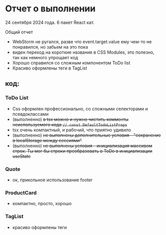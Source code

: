 # Отчет о выполнении

24 сентября 2024 года. 6 пакет React кат.

Общий отчет

- WebStorm не ругался, разве что event.target.value ему чем-то не понравился, но забьем на это пока
- виден переход на короткие названия в CSS Modules, это полезно, так как немного упрощает код
- Хорошо справился со сложным компонентом ToDo list
- Красиво оформлены теги в TagList

## код:

### ToDo List

- Css оформлен профессионально, со сложными селекторами и псевдоклассами
- (выполненно) ~~в tsx можно и нужно чистить комменты неиспользуемого кода `// const DefaultTodoListProps`~~
- tsx очень компактный, и рабочий, что приятно удивило
- (выполненно) ~~не выполнены дополнительные условия - "сохранение в localStorage между сессиями"~~
- (выполненно) ~~не выполнены условия - инициализация массивом строк. Ты мог бы строки преобразовать в ToDo в инициализации useState~~

### Quote

- ок, прикольное использование footer

### ProductCard

- компактно, просто, хорошо

### TagList

- красиво оформлены теги

